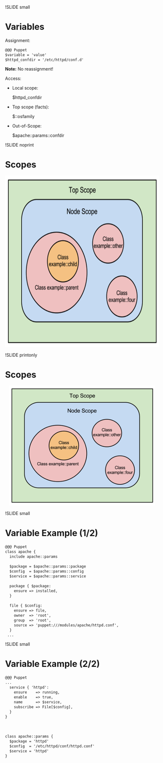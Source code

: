 !SLIDE small
# Variables

Assignment:

    @@@ Puppet
    $variable = 'value'
    $httpd_confdir = '/etc/httpd/conf.d'

**Note:** No reassignment!

Access:

* Local scope:

    $httpd_confdir

* Top scope (facts):

    $::osfamily

* Out-of-Scope:

    $apache::params::confdir


!SLIDE noprint
# Scopes

<center><img src="../_images/review/scope-euler-diagram.png" style="width:687px;height:560px;" alt="Scopes"></center>


!SLIDE printonly
# Scopes

<center><img src="../_images/review/scope-euler-diagram.png" style="width:480px;height:391px;" alt="Scopes"></center>


!SLIDE small
# Variable Example (1/2)

    @@@ Puppet
    class apache {
      include apache::params

      $package = $apache::params::package
      $config  = $apache::params::config
      $service = $apache::params::service

      package { $package:
        ensure => installed,
      }

      file { $config:
        ensure => file,
        owner  => 'root',
        group  => 'root',
        source => 'puppet:///modules/apache/httpd.conf',
      }
     ...
    
!SLIDE small
# Variable Example (2/2)

    @@@ Puppet
    ...
      service { 'httpd':
        ensure    => running,
        enable    => true,
        name      => $service,
        subscribe => File[$config],
      }
    }



    class apache::params {
      $package = 'httpd'
      $config  = '/etc/httpd/conf/httpd.conf'
      $service = 'httpd'
    }
